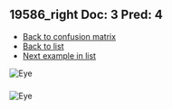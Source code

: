 ## 19586_right Doc: 3 Pred: 4
- [Back to confusion matrix](https://github.com/juliandewit/kaggle_retinopathy/blob/master/matrix.md)
- [Back to list](https://github.com/juliandewit/kaggle_retinopathy/blob/master/lists/34/list.md)
- [Next example in list](https://github.com/juliandewit/kaggle_retinopathy/blob/master/lists/34/20/20111_right.md)

![Eye](https://retinopaty.blob.core.windows.net/size1024/19586_right_3.jpeg)

### 

![Eye]()
